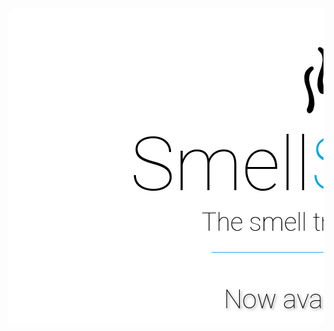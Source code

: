 <svg width="1000" height="1000" xmlns="http://www.w3.org/2000/svg">
<foreignObject width="1000" height="1000">
    <div
  style="
    background-color: white;
    color: black;
    font-family: Roboto;
    display: flex;
    flex-direction: column;
    align-items: center;
    border-radius: 10px;
    padding: 50px;
  "
>
  <img
    src="https://github.com/mattgoespro/public-resources/blob/master/images/SmellSense/smellsense-banner-transparent.png?raw=true"
  />
  <div
    style="
      font-family: 'Roboto';
      font-size: 42px;
      font-weight: 200;
      padding-top: 50px;
      margin-top: 10px;
      text-align: center;
      width: 350px;
      border-top: 1px solid #19a8e2;
    "
  >
    <div style="font-weight: 200; text-shadow: 2px 2px 4px #7e7d7d">
      Now available for
    </div>
    <div style="display: flex; justify-content: center; margin-top: 10px">
      <div
        style="
          display: flex;
          flex-direction: column;
          align-items: center;
          justify-content: space-between;
          min-width: 200px;
          box-shadow: rgba(0, 0, 0, 0.24) 0px 3px 8px;
          padding: 30px;
          border-radius: 20px;
          margin: 30px;
        "
      >
        <div
          style="
            font-size: 60px;
            margin-bottom: 30px;
            text-shadow: 2px 2px 4px #7e7d7d;
          "
        >
          Android
        </div>
        <div>
          <a
            href="https://play.google.com/store/apps/details?id=za.co.smellsense"
          >
            <img
              style="width: 100px; height: 100px"
              src="https://github.com/mattgoespro/public-resources/blob/master/images/logos/png/google-play.png?raw=true"
            />
          </a>
        </div>
      </div>
      <div
        style="
          display: flex;
          flex-direction: column;
          align-items: center;
          justify-content: space-between;
          box-shadow: rgba(0, 0, 0, 0.24) 0px 3px 8px;
          padding: 30px;
          border-radius: 20px;
          margin: 30px;
        "
      >
        <div style="font-size: 60px; text-shadow: 2px 2px 4px #7e7d7d"">iOS
      </div>
      <div>
        <a href="google.com">
          <img
            style="width: 100px; height: 100px"
            src="https://github.com/mattgoespro/public-resources/blob/master/images/logos/png/ios-app-store.png?raw=true"
          />
        </a>
      </div>
    </div>
  </div>
</div>

</foreignObject>
</svg>

